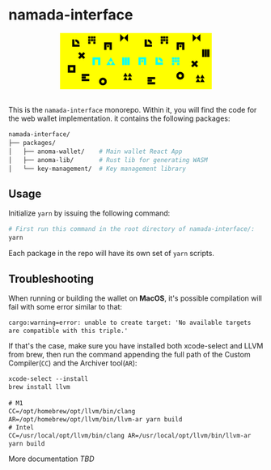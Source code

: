 # namada-interface

<div style="width: 100%; display: flex; justify-content: center; margin-bottom: 32px;">
    <img style="width: 300px;" src="banner-image.png" />
</div>

This is the `namada-interface` monorepo. Within it, you will find the code for the web wallet implementation. it contains the following packages:

```bash
namada-interface/
├── packages/
│   ├── anoma-wallet/    # Main wallet React App
│   ├── anoma-lib/       # Rust lib for generating WASM
│   └── key-management/  # Key management library
```

## Usage

Initialize `yarn` by issuing the following command:

```bash
# First run this command in the root directory of namada-interface/:
yarn
```

Each package in the repo will have its own set of `yarn` scripts.

## Troubleshooting

When running or building the wallet on **MacOS**, it's possible compilation will fail with some error similar to that:

```
cargo:warning=error: unable to create target: 'No available targets are compatible with this triple.'
```

If that's the case, make sure you have installed both xcode-select and LLVM from brew, then run the command appending the full path of the Custom Compiler(`CC`) and the Archiver tool(`AR`):

```
xcode-select --install
brew install llvm

# M1
CC=/opt/homebrew/opt/llvm/bin/clang AR=/opt/homebrew/opt/llvm/bin/llvm-ar yarn build
# Intel
CC=/usr/local/opt/llvm/bin/clang AR=/usr/local/opt/llvm/bin/llvm-ar yarn build
```

More documentation _TBD_
